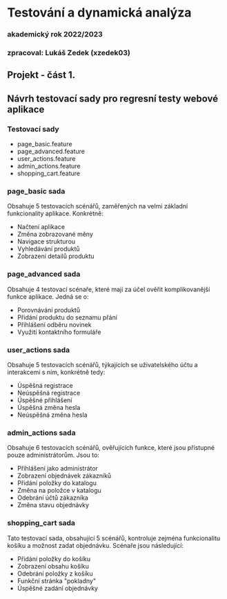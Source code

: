 # Testování a dynamická analýza
### akademický rok 2022/2023
### zpracoval: Lukáš Zedek (xzedek03)
## Projekt - část 1.
## Návrh testovací sady pro regresní testy webové aplikace

### Testovací sady
* page_basic.feature
* page_advanced.feature
* user_actions.feature
* admin_actions.feature
* shopping_cart.feature

### page_basic sada
Obsahuje 5 testovacích scénářů, zaměřených na velmi základní funkcionality aplikace. Konkrétně:
* Načtení aplikace
* Změna zobrazované měny
* Navigace strukturou
* Vyhledávání produktů
* Zobrazení detailů produktu

### page_advanced sada
Obsahuje 4 testovací scénaře, které mají za účel ověřit komplikovanější funkce aplikace. Jedná se o:
* Porovnávání produktů
* Přidání produktu do seznamu přání
* Přihlášení odběru novinek
* Využití kontaktního formuláře

### user_actions sada
Obsahuje 5 testovacích scénářů, týkajících se uživatelského účtu a interakcemi s ním, konkrétně tedy:
* Úspěšná registrace
* Neúspěšná registrace
* Úspěšné přihlášení
* Úspěšná změna hesla
* Neúspěšná změna hesla

### admin_actions sada
Obsahuje 6 testovacích scénářů, ověřujících funkce, které jsou přístupné pouze administrátorům. Jsou to:
* Přihlášení jako administrátor
* Zobrazení objednávek zákazníků
* Přidání položky do katalogu
* Změna na položce v katalogu
* Odebrání účtů zákazníka
* Změna stavu objednávky

### shopping_cart sada
Tato testovací sada, obsahující 5 scénářů, kontroluje zejména funkcionalitu košíku a možnost zadat objednávku. Scénaře jsou následující:
* Přidání položky do košíku
* Zobrazení obsahu košíku
* Odebrání položky z košíku
* Funkční stránka "pokladny"
* Úspěšné zadání objednávky

